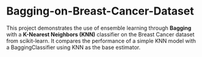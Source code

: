 # Bagging-on-Breast-Cancer-Dataset
This project demonstrates the use of ensemble learning through **Bagging** with a **K-Nearest Neighbors (KNN)** classifier on the Breast Cancer dataset from scikit-learn. It compares the performance of a simple KNN model with a BaggingClassifier using KNN as the base estimator.

